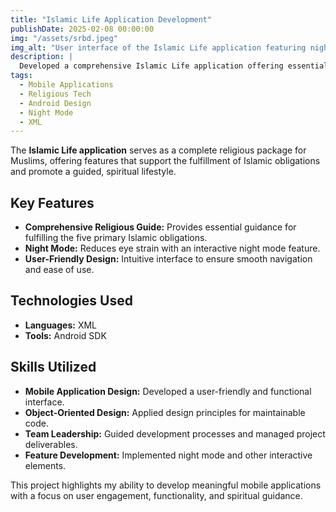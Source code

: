 ```yaml
---
title: "Islamic Life Application Development"
publishDate: 2025-02-08 00:00:00
img: "/assets/srbd.jpeg"
img_alt: "User interface of the Islamic Life application featuring night mode."
description: |
  Developed a comprehensive Islamic Life application offering essential religious guidance and interactive features to help Muslims fulfill their spiritual obligations.
tags:
  - Mobile Applications
  - Religious Tech
  - Android Design
  - Night Mode
  - XML
---
```


The **Islamic Life application** serves as a complete religious package for Muslims, offering features that support the fulfillment of Islamic obligations and promote a guided, spiritual lifestyle.

## Key Features

- **Comprehensive Religious Guide:** Provides essential guidance for fulfilling the five primary Islamic obligations.
- **Night Mode:** Reduces eye strain with an interactive night mode feature.
- **User-Friendly Design:** Intuitive interface to ensure smooth navigation and ease of use.

## Technologies Used

- **Languages:** XML
- **Tools:** Android SDK

## Skills Utilized

- **Mobile Application Design:** Developed a user-friendly and functional interface.
- **Object-Oriented Design:** Applied design principles for maintainable code.
- **Team Leadership:** Guided development processes and managed project deliverables.
- **Feature Development:** Implemented night mode and other interactive elements.

This project highlights my ability to develop meaningful mobile applications with a focus on user engagement, functionality, and spiritual guidance.
